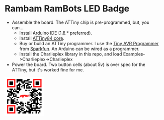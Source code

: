 # Rambam RamBots LED Badge

- Assemble the board. The ATTiny chip is pre-programmed, but, you can...
  - Install Arduino IDE (1.8.* preferred).
  - Install [ATTiny84 core](https://cyberblogspot.com/how-to-install-attinycore-on-arduino-ide/).
  - Buy or build an ATTiny programmer. I use the [Tiny AVR Programmer](https://www.sparkfun.com/products/11801) from [Sparkfun](https://www.sparkfun.com/). An Arduino can be wired as a programmer.
  - Install the Charlieplex library in this repo, and load Examples->Charlieplex->Charlieplex
- Power the board. Two button cells (about 5v) is over spec for the ATTiny, but it's worked fine for me.

<img src="./Untitled.png" width="25%" height="25%"/>
